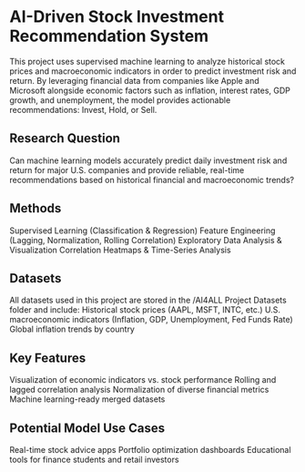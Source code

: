 # AI-Driven Stock Investment Recommendation System

This project uses supervised machine learning to analyze historical stock prices and macroeconomic indicators in order to predict investment risk and return. By leveraging financial data from companies like Apple and Microsoft alongside economic factors such as inflation, interest rates, GDP growth, and unemployment, the model provides actionable recommendations: Invest, Hold, or Sell.

## Research Question
Can machine learning models accurately predict daily investment risk and return for major U.S. companies and provide reliable, real-time recommendations based on historical financial and macroeconomic trends?

## Methods
Supervised Learning (Classification & Regression)
Feature Engineering (Lagging, Normalization, Rolling Correlation)
Exploratory Data Analysis & Visualization
Correlation Heatmaps & Time-Series Analysis

## Datasets
All datasets used in this project are stored in the /AI4ALL Project Datasets folder and include:
Historical stock prices (AAPL, MSFT, INTC, etc.)
U.S. macroeconomic indicators (Inflation, GDP, Unemployment, Fed Funds Rate)
Global inflation trends by country

## Key Features
Visualization of economic indicators vs. stock performance
Rolling and lagged correlation analysis
Normalization of diverse financial metrics
Machine learning-ready merged datasets

## Potential Model Use Cases
Real-time stock advice apps
Portfolio optimization dashboards
Educational tools for finance students and retail investors
